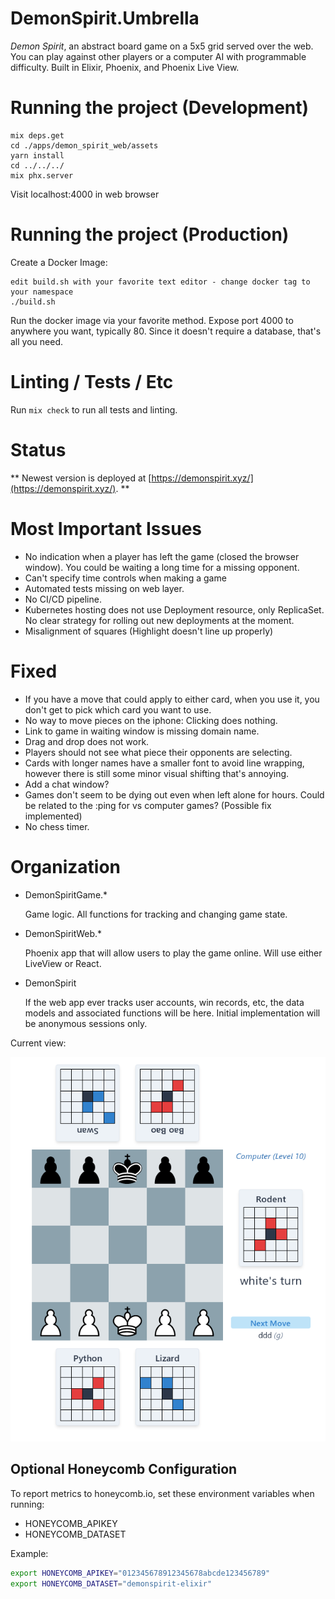 # DemonSpirit.Umbrella

*Demon Spirit*, an abstract board game on a 5x5 grid served over the web.  You can play against other players or a computer AI with programmable difficulty.  Built in Elixir, Phoenix, and Phoenix Live View.

# Running the project (Development)

```
mix deps.get
cd ./apps/demon_spirit_web/assets
yarn install
cd ../../../
mix phx.server
```

Visit localhost:4000 in web browser

# Running the project (Production)

Create a Docker Image:
```
edit build.sh with your favorite text editor - change docker tag to your namespace
./build.sh
```

Run the docker image via your favorite method.  Expose port 4000 to anywhere you want, typically 80. Since it doesn't require a database, that's all you need.

# Linting / Tests / Etc

Run `mix check` to run all tests and linting.

# Status

** Newest version is deployed at [https://demonspirit.xyz/](https://demonspirit.xyz/). **

# Most Important Issues

* No indication when a player has left the game (closed the browser window).  You could be waiting a long time for a missing opponent.
* Can't specify time controls when making a game
* Automated tests missing on web layer.
* No CI/CD pipeline.
* Kubernetes hosting does not use Deployment resource, only ReplicaSet.  No clear strategy for rolling out new deployments at the moment.
* Misalignment of squares (Highlight doesn't line up properly)

# Fixed

* If you have a move that could apply to either card, when you use it, you don't get to pick which card you want to use.
* No way to move pieces on the iphone: Clicking does nothing.
* Link to game in waiting window is missing domain name.
* Drag and drop does not work.
* Players should not see what piece their opponents are selecting.
* Cards with longer names have  a smaller font to avoid line wrapping, however there is still some minor visual shifting that's annoying.
* Add a chat window?
* Games don't seem to be dying out even when left alone for hours.  Could be related to the :ping for vs computer games? (Possible fix implemented)
* No chess timer.


# Organization

* DemonSpiritGame.*

  Game logic.  All functions for tracking and changing game state.
* DemonSpiritWeb.*

  Phoenix app that will allow users to play the game online.  Will use either LiveView or React.
* DemonSpirit

  If the web app ever tracks user accounts, win records, etc, the data models and associated functions
  will be here.  Initial implementation will be anonymous sessions only.


Current view:

![Early Screenshot](/screenshot.png?raw=true&i=0 "Screenshot")

## Optional Honeycomb Configuration

To report metrics to honeycomb.io, set these environment variables when running:

* HONEYCOMB_APIKEY
* HONEYCOMB_DATASET

Example:

```bash
export HONEYCOMB_APIKEY="012345678912345678abcde123456789"
export HONEYCOMB_DATASET="demonspirit-elixir"
```
